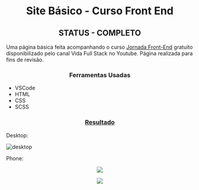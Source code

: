 <h1 align="center">Site Básico - Curso Front End</h1>


<h2 align="center">STATUS - COMPLETO</h2>


Uma página básica feita acompanhando o curso [Jornada Front-End](https://youtube.com/playlist?list=PLMy95_4XE08MRsQvaSQnHzyooNevGTNtS) gratuito disponibilizado pelo canal Vida Full Stack no Youtube. Página realizada para fins de revisão.

<h3 align="center">Ferramentas Usadas</h3>

- VSCode
- HTML
- CSS
- SCSS

<h3 align="center"><a href="https://viictorsr388.github.io/site-basico-home/index">Resultado</a></h3>

Desktop:

![desktop](https://user-images.githubusercontent.com/71882342/161981329-4b085455-7138-4490-b692-089e1159fd88.png)

Phone:

<p align="center">
  <img src="https://user-images.githubusercontent.com/71882342/161982831-034b9421-85f3-4f04-9430-e7ca96a01cae.png">
</p>
<p align="center">
  <img src="https://user-images.githubusercontent.com/71882342/161981932-fb53d822-96a4-416c-9986-07d84c7fd1c1.png">
</p>
